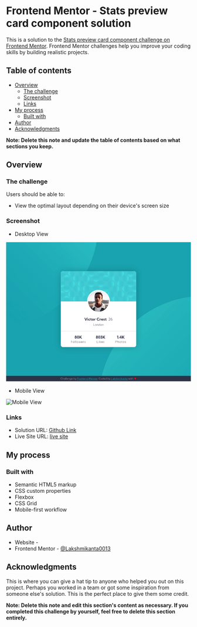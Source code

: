 # Frontend Mentor - Stats preview card component solution

This is a solution to the [Stats preview card component challenge on Frontend Mentor](https://www.frontendmentor.io/challenges/profile-card-component-cfArpWshJ). Frontend Mentor challenges help you improve your coding skills by building realistic projects. 

## Table of contents

- [Overview](#overview)
  - [The challenge](#the-challenge)
  - [Screenshot](#screenshot)
  - [Links](#links)
- [My process](#my-process)
  - [Built with](#built-with)
- [Author](#author)
- [Acknowledgments](#acknowledgments)

**Note: Delete this note and update the table of contents based on what sections you keep.**

## Overview

### The challenge

Users should be able to:

- View the optimal layout depending on their device's screen size

### Screenshot

- Desktop View

![Desktop View](./screenshot/desktop-view.webp)

- Mobile View

![Mobile View](./screenshot/mobile-view.webp)

### Links

- Solution URL: [Github Link](https://github.com/Lakshmikanta0013/lakshmikanta0013.github.io/tree/main/projects/profile-card-component)
- Live Site URL: [live site](https://lakshmikanta0013.github.io/projects/profile-card-component)

## My process

### Built with

- Semantic HTML5 markup
- CSS custom properties
- Flexbox
- CSS Grid
- Mobile-first workflow


## Author

- Website - [](#)
- Frontend Mentor - [@Lakshmikanta0013](https://www.frontendmentor.io/profile/Lakshmikanta0013)


## Acknowledgments

This is where you can give a hat tip to anyone who helped you out on this project. Perhaps you worked in a team or got some inspiration from someone else's solution. This is the perfect place to give them some credit.

**Note: Delete this note and edit this section's content as necessary. If you completed this challenge by yourself, feel free to delete this section entirely.**
